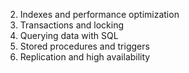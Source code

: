 
2. Indexes and performance optimization
3. Transactions and locking
4. Querying data with SQL
5. Stored procedures and triggers
6. Replication and high availability